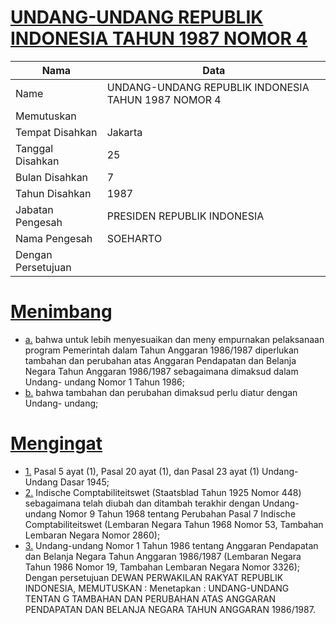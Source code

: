 # [UNDANG-UNDANG REPUBLIK INDONESIA TAHUN 1987 NOMOR 4](http://example.org/legal/document/uu/1987/4)

| Nama | Data |
| ------ | ----- |
|Name|UNDANG-UNDANG REPUBLIK INDONESIA TAHUN 1987 NOMOR 4|
|Memutuskan||
|Tempat Disahkan|Jakarta|
|Tanggal Disahkan|25|
|Bulan Disahkan|7|
|Tahun Disahkan|1987|
|Jabatan Pengesah|PRESIDEN REPUBLIK INDONESIA|
|Nama Pengesah|SOEHARTO|
|Dengan Persetujuan||
# [Menimbang](http://example.org/legal/document/uu/1987/4/menimbang)

* [a.](http://example.org/legal/document/uu/1987/4/menimbang/point/a) bahwa untuk lebih menyesuaikan dan meny empurnakan pelaksanaan program Pemerintah dalam Tahun Anggaran 1986/1987 diperlukan tambahan dan perubahan atas Anggaran Pendapatan dan Belanja Negara Tahun Anggaran 1986/1987 sebagaimana dimaksud dalam Undang- undang Nomor 1 Tahun 1986;
* [b.](http://example.org/legal/document/uu/1987/4/menimbang/point/b) bahwa tambahan dan perubahan dimaksud perlu diatur dengan Undang- undang;
# [Mengingat](http://example.org/legal/document/uu/1987/4/mengingat)

* [1.](http://example.org/legal/document/uu/1987/4/mengingat/point/0001) Pasal 5 ayat (1), Pasal 20 ayat (1), dan Pasal 23 ayat (1) Undang-Undang Dasar 1945;
* [2.](http://example.org/legal/document/uu/1987/4/mengingat/point/0002) Indische Comptabiliteitswet (Staatsblad Tahun 1925 Nomor 448) sebagaimana telah diubah dan ditambah terakhir dengan Undang-undang Nomor 9 Tahun 1968 tentang Perubahan Pasal 7 Indische Comptabiliteitswet (Lembaran Negara Tahun 1968 Nomor 53, Tambahan Lembaran Negara Nomor 2860);
* [3.](http://example.org/legal/document/uu/1987/4/mengingat/point/0003) Undang-undang Nomor 1 Tahun 1986 tentang Anggaran Pendapatan dan Belanja Negara Tahun Anggaran 1986/1987 (Lembaran Negara Tahun 1986 Nomor 19, Tambahan Lembaran Negara Nomor 3326); Dengan persetujuan DEWAN PERWAKILAN RAKYAT REPUBLIK INDONESIA, MEMUTUSKAN : Menetapkan : UNDANG-UNDANG TENTAN G TAMBAHAN DAN PERUBAHAN ATAS ANGGARAN PENDAPATAN DAN BELANJA NEGARA TAHUN ANGGARAN 1986/1987.